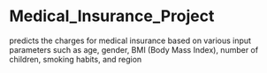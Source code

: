 # Medical_Insurance_Project
predicts the charges for medical insurance based on various input parameters such as age, gender, BMI (Body Mass Index), number of children, smoking habits, and region
